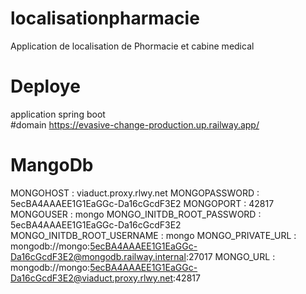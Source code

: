  
# localisationpharmacie
Application de localisation de Phormacie et cabine medical



# Deploye 
  application spring boot    
 #domain
 https://evasive-change-production.up.railway.app/
# MangoDb
 MONGOHOST : viaduct.proxy.rlwy.net
 MONGOPASSWORD : 5ecBA4AAAEE1G1EaGGc-Da16cGcdF3E2
 MONGOPORT : 42817
 MONGOUSER : mongo
 MONGO_INITDB_ROOT_PASSWORD : 5ecBA4AAAEE1G1EaGGc-Da16cGcdF3E2
 MONGO_INITDB_ROOT_USERNAME : mongo
 MONGO_PRIVATE_URL : mongodb://mongo:5ecBA4AAAEE1G1EaGGc-Da16cGcdF3E2@mongodb.railway.internal:27017
 MONGO_URL : mongodb://mongo:5ecBA4AAAEE1G1EaGGc-Da16cGcdF3E2@viaduct.proxy.rlwy.net:42817
